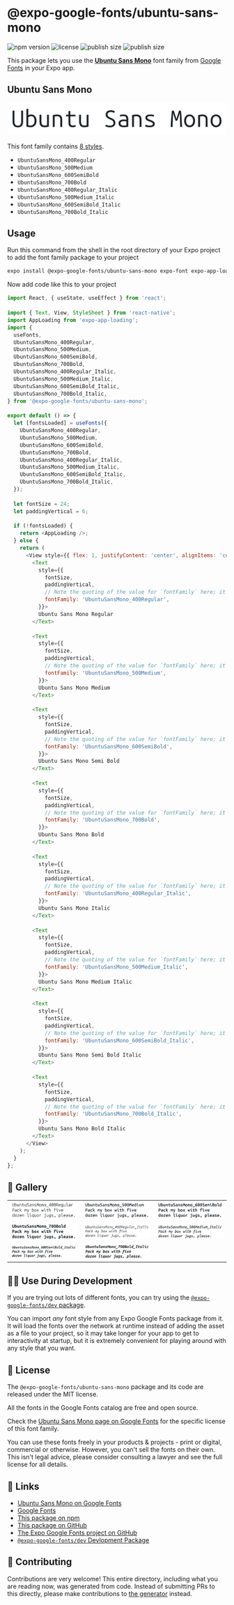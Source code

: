 # @expo-google-fonts/ubuntu-sans-mono

![npm version](https://flat.badgen.net/npm/v/@expo-google-fonts/ubuntu-sans-mono)
![license](https://flat.badgen.net/github/license/expo/google-fonts)
![publish size](https://flat.badgen.net/packagephobia/install/@expo-google-fonts/ubuntu-sans-mono)
![publish size](https://flat.badgen.net/packagephobia/publish/@expo-google-fonts/ubuntu-sans-mono)

This package lets you use the [**Ubuntu Sans Mono**](https://fonts.google.com/specimen/Ubuntu+Sans+Mono) font family from [Google Fonts](https://fonts.google.com/) in your Expo app.

## Ubuntu Sans Mono

![Ubuntu Sans Mono](./font-family.png)

This font family contains [8 styles](#-gallery).

- `UbuntuSansMono_400Regular`
- `UbuntuSansMono_500Medium`
- `UbuntuSansMono_600SemiBold`
- `UbuntuSansMono_700Bold`
- `UbuntuSansMono_400Regular_Italic`
- `UbuntuSansMono_500Medium_Italic`
- `UbuntuSansMono_600SemiBold_Italic`
- `UbuntuSansMono_700Bold_Italic`

## Usage

Run this command from the shell in the root directory of your Expo project to add the font family package to your project
```sh
expo install @expo-google-fonts/ubuntu-sans-mono expo-font expo-app-loading
```

Now add code like this to your project
```js
import React, { useState, useEffect } from 'react';

import { Text, View, StyleSheet } from 'react-native';
import AppLoading from 'expo-app-loading';
import {
  useFonts,
  UbuntuSansMono_400Regular,
  UbuntuSansMono_500Medium,
  UbuntuSansMono_600SemiBold,
  UbuntuSansMono_700Bold,
  UbuntuSansMono_400Regular_Italic,
  UbuntuSansMono_500Medium_Italic,
  UbuntuSansMono_600SemiBold_Italic,
  UbuntuSansMono_700Bold_Italic,
} from '@expo-google-fonts/ubuntu-sans-mono';

export default () => {
  let [fontsLoaded] = useFonts({
    UbuntuSansMono_400Regular,
    UbuntuSansMono_500Medium,
    UbuntuSansMono_600SemiBold,
    UbuntuSansMono_700Bold,
    UbuntuSansMono_400Regular_Italic,
    UbuntuSansMono_500Medium_Italic,
    UbuntuSansMono_600SemiBold_Italic,
    UbuntuSansMono_700Bold_Italic,
  });

  let fontSize = 24;
  let paddingVertical = 6;

  if (!fontsLoaded) {
    return <AppLoading />;
  } else {
    return (
      <View style={{ flex: 1, justifyContent: 'center', alignItems: 'center' }}>
        <Text
          style={{
            fontSize,
            paddingVertical,
            // Note the quoting of the value for `fontFamily` here; it expects a string!
            fontFamily: 'UbuntuSansMono_400Regular',
          }}>
          Ubuntu Sans Mono Regular
        </Text>

        <Text
          style={{
            fontSize,
            paddingVertical,
            // Note the quoting of the value for `fontFamily` here; it expects a string!
            fontFamily: 'UbuntuSansMono_500Medium',
          }}>
          Ubuntu Sans Mono Medium
        </Text>

        <Text
          style={{
            fontSize,
            paddingVertical,
            // Note the quoting of the value for `fontFamily` here; it expects a string!
            fontFamily: 'UbuntuSansMono_600SemiBold',
          }}>
          Ubuntu Sans Mono Semi Bold
        </Text>

        <Text
          style={{
            fontSize,
            paddingVertical,
            // Note the quoting of the value for `fontFamily` here; it expects a string!
            fontFamily: 'UbuntuSansMono_700Bold',
          }}>
          Ubuntu Sans Mono Bold
        </Text>

        <Text
          style={{
            fontSize,
            paddingVertical,
            // Note the quoting of the value for `fontFamily` here; it expects a string!
            fontFamily: 'UbuntuSansMono_400Regular_Italic',
          }}>
          Ubuntu Sans Mono Italic
        </Text>

        <Text
          style={{
            fontSize,
            paddingVertical,
            // Note the quoting of the value for `fontFamily` here; it expects a string!
            fontFamily: 'UbuntuSansMono_500Medium_Italic',
          }}>
          Ubuntu Sans Mono Medium Italic
        </Text>

        <Text
          style={{
            fontSize,
            paddingVertical,
            // Note the quoting of the value for `fontFamily` here; it expects a string!
            fontFamily: 'UbuntuSansMono_600SemiBold_Italic',
          }}>
          Ubuntu Sans Mono Semi Bold Italic
        </Text>

        <Text
          style={{
            fontSize,
            paddingVertical,
            // Note the quoting of the value for `fontFamily` here; it expects a string!
            fontFamily: 'UbuntuSansMono_700Bold_Italic',
          }}>
          Ubuntu Sans Mono Bold Italic
        </Text>
      </View>
    );
  }
};

```

## 🔡 Gallery


||||
|-|-|-|
|![UbuntuSansMono_400Regular](./UbuntuSansMono_400Regular.ttf.png)|![UbuntuSansMono_500Medium](./UbuntuSansMono_500Medium.ttf.png)|![UbuntuSansMono_600SemiBold](./UbuntuSansMono_600SemiBold.ttf.png)||
|![UbuntuSansMono_700Bold](./UbuntuSansMono_700Bold.ttf.png)|![UbuntuSansMono_400Regular_Italic](./UbuntuSansMono_400Regular_Italic.ttf.png)|![UbuntuSansMono_500Medium_Italic](./UbuntuSansMono_500Medium_Italic.ttf.png)||
|![UbuntuSansMono_600SemiBold_Italic](./UbuntuSansMono_600SemiBold_Italic.ttf.png)|![UbuntuSansMono_700Bold_Italic](./UbuntuSansMono_700Bold_Italic.ttf.png)|||


## 👩‍💻 Use During Development

If you are trying out lots of different fonts, you can try using the [`@expo-google-fonts/dev` package](https://github.com/expo/google-fonts/tree/master/font-packages/dev#readme).

You can import *any* font style from any Expo Google Fonts package from it. It will load the fonts
over the network at runtime instead of adding the asset as a file to your project, so it may take longer
for your app to get to interactivity at startup, but it is extremely convenient
for playing around with any style that you want.

## 📖 License

The `@expo-google-fonts/ubuntu-sans-mono` package and its code are released under the MIT license.

All the fonts in the Google Fonts catalog are free and open source.

Check the [Ubuntu Sans Mono page on Google Fonts](https://fonts.google.com/specimen/Ubuntu+Sans+Mono) for the specific license of this font family.

You can use these fonts freely in your products & projects - print or digital, commercial or otherwise. However, you can't sell the fonts on their own. This isn't legal advice, please consider consulting a lawyer and see the full license for all details.

## 🔗 Links

- [Ubuntu Sans Mono on Google Fonts](https://fonts.google.com/specimen/Ubuntu+Sans+Mono)
- [Google Fonts](https://fonts.google.com/)
- [This package on npm](https://www.npmjs.com/package/@expo-google-fonts/ubuntu-sans-mono)
- [This package on GitHub](https://github.com/expo/google-fonts/tree/master/font-packages/ubuntu-sans-mono)
- [The Expo Google Fonts project on GitHub](https://github.com/expo/google-fonts)
- [`@expo-google-fonts/dev` Devlopment Package](https://github.com/expo/google-fonts/tree/master/font-packages/dev)

## 🤝 Contributing

Contributions are very welcome! This entire directory, including what you are reading now, was generated from code. Instead of submitting PRs to this directly, please make contributions to [the generator](https://github.com/expo/google-fonts/tree/master/packages/generator) instead.

